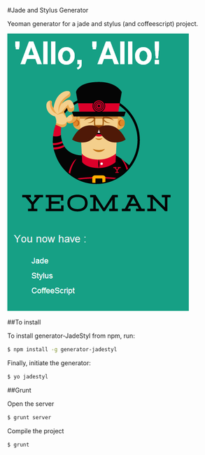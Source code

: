 #Jade and Stylus  Generator

Yeoman generator for a jade and stylus (and coffeescript) project.

![](demo.png)

##To install

To install generator-JadeStyl from npm, run:

```bash
$ npm install -g generator-jadestyl
```

Finally, initiate the generator:

```bash
$ yo jadestyl
```

##Grunt

Open the server

```bash
$ grunt server
```

Compile the project

```bash
$ grunt
```

